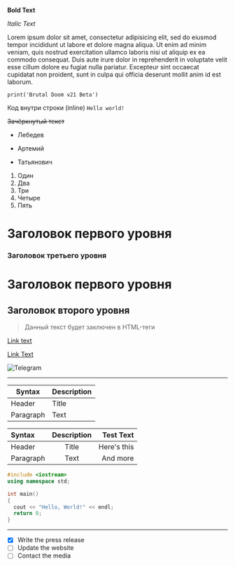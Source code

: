 **Bold Text**

*Italic Text*

Lorem ipsum dolor sit amet, consectetur adipisicing elit, sed do eiusmod tempor incididunt ut labore et dolore magna aliqua. Ut enim ad minim veniam, quis nostrud exercitation ullamco laboris nisi ut aliquip ex ea commodo consequat. Duis aute irure dolor in reprehenderit in voluptate velit esse cillum dolore eu fugiat nulla pariatur. Excepteur sint occaecat cupidatat non proident, sunt in culpa qui officia deserunt mollit anim id est laborum.

```
print('Brutal Doom v21 Beta')
```

Код внутри строки (inline) `Hello world!`

~~Зачёркнутый текст~~

* Лебедев
- Артемий
+ Татьянович

1. Один
2. Два
3. Три
4. Четыре
5. Пять

# Заголовок первого уровня
### Заголовок третьего уровня

Заголовок первого уровня
=====

Заголовок второго уровня
-----

> Данный текст будет заключен в HTML-теги <blockquote></blockquote>

[Link text](https://github.com/zurg3/test "GitHub")

[Link Text][lamp]

[lamp]: https://github.com/zurg3/test "GitHub"

![Telegram](https://telegram.org/img/t_logo.png "Telegram")

*****

| Syntax      | Description |
| ----------- | ----------- |
| Header      | Title       |
| Paragraph   | Text        |

| Syntax      | Description | Test Text     |
| :---        |    :----:   |          ---: |
| Header      | Title       | Here's this   |
| Paragraph   | Text        | And more      |

```c++
#include <iostream>
using namespace std;

int main()
{
  cout << "Hello, World!" << endl;
  return 0;
}
```

-----

- [x] Write the press release
- [ ] Update the website
- [ ] Contact the media
